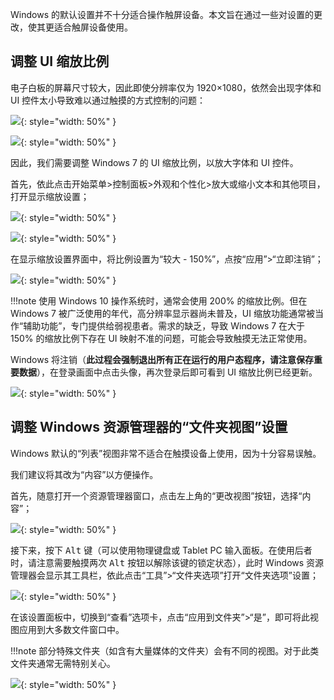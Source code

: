 Windows 的默认设置并不十分适合操作触屏设备。本文旨在通过一些对设置的更改，使其更适合触屏设备使用。

## 调整 UI 缩放比例
电子白板的屏幕尺寸较大，因此即使分辨率仅为 1920×1080，依然会出现字体和 UI 控件太小导致难以通过触摸的方式控制的问题：

![](./images/too-small-ui-1.png){: style="width: 50%" }

![](./images/too-small-ui-2.png){: style="width: 50%" }

因此，我们需要调整 Windows 7 的 UI 缩放比例，以放大字体和 UI 控件。

首先，依此点击开始菜单>控制面板>外观和个性化>放大或缩小文本和其他项目，打开显示缩放设置；

![](./images/adjust-ui-scaling-1.png){: style="width: 50%" }

![](./images/adjust-ui-scaling-2.png){: style="width: 50%" }

在显示缩放设置界面中，将比例设置为“较大 - 150%”，点按“应用”>“立即注销”；

![](./images/adjust-ui-scaling-3.png){: style="width: 50%" }

!!!note
    使用 Windows 10 操作系统时，通常会使用 200% 的缩放比例。但在 Windows 7 被广泛使用的年代，高分辨率显示器尚未普及，UI 缩放功能通常被当作“辅助功能”，专门提供给弱视患者。需求的缺乏，导致 Windows 7 在大于 150% 的缩放比例下存在 UI 映射不准的问题，可能会导致触摸无法正常使用。

Windows 将注销（**此过程会强制退出所有正在运行的用户态程序，请注意保存重要数据**），在登录画面中点击头像，再次登录后即可看到 UI 缩放比例已经更新。

![](./images/adjust-ui-scaling-f.png){: style="width: 50%" }

## 调整 Windows 资源管理器的“文件夹视图”设置
Windows 默认的“列表”视图非常不适合在触摸设备上使用，因为十分容易误触。

我们建议将其改为“内容”以方便操作。

首先，随意打开一个资源管理器窗口，点击左上角的“更改视图”按钮，选择“内容”；

![](./images/adjust-winexplorer-view-1.png){: style="width: 50%" }

接下来，按下 <kbd>Alt</kbd> 键（可以使用物理键盘或 Tablet PC 输入面板。在使用后者时，请注意需要触摸两次 <kbd>Alt</kbd> 按钮以解除该键的锁定状态），此时 Windows 资源管理器会显示其工具栏，依此点击“工具”>“文件夹选项”打开“文件夹选项”设置；

![](./images/adjust-winexplorer-view-2.png){: style="width: 50%" }

在该设置面板中，切换到“查看”选项卡，点击“应用到文件夹”>“是”，即可将此视图应用到大多数文件窗口中。

!!!note
    部分特殊文件夹（如含有大量媒体的文件夹）会有不同的视图。对于此类文件夹通常无需特别关心。

![](./images/adjust-winexplorer-view-3.png){: style="width: 50%" }